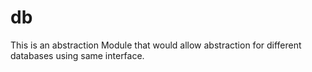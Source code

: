 # db
This is an abstraction Module that would allow abstraction for different databases using same interface.
